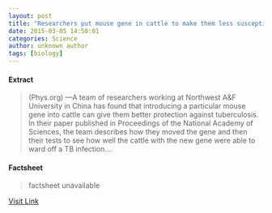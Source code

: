 ```yaml
---
layout: post
title: "Researchers put mouse gene in cattle to make them less susceptible to TB"
date: 2015-03-05 14:50:01
categories: Science
author: unknown author
tags: [biology]
---
```



#### Extract
>(Phys.org) —A team of researchers working at Northwest A&F University in China has found that introducing a particular mouse gene into cattle can give them better protection against tuberculosis. In their paper published in Proceedings of the National Academy of Sciences, the team describes how they moved the gene and then their tests to see how well the cattle with the new gene were able to ward off a TB infection....

#### Factsheet
>factsheet unavailable

[Visit Link](http://phys.org/news344769616.html)


